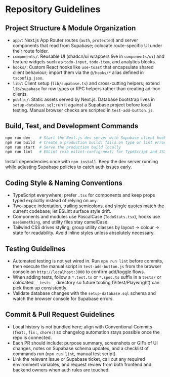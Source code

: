 # Repository Guidelines

## Project Structure & Module Organization
- `app/`: Next.js App Router routes (`auth`, `protected`) and server components that read from Supabase; colocate route-specific UI under their route folder.
- `components/`: Reusable UI (shadcn/ui wrappers live in `components/ui`) and feature widgets such as `todo-input`, `todo-item`, and analytics blocks.
- `hooks/`: Custom React hooks like `use-toast` that encapsulate shared client behaviour; import them via the `@/hooks/*` alias defined in `tsconfig.json`.
- `lib/`: Client setup (`lib/supabase.ts`) and cross-cutting helpers; extend `lib/supabase` for row types or RPC helpers rather than creating ad-hoc clients.
- `public/`: Static assets served by Next.js. Database bootstrap lives in `setup-database.sql`; run it against a Supabase project before local testing. Manual browser checks are scripted in `test-add-button.js`.

## Build, Test, and Development Commands
```bash
npm run dev    # Start the Next.js dev server with Supabase client hooks
npm run build  # Create a production build; fails on type or lint errors
npm run start  # Serve the production build locally
npm run lint   # ESLint (via eslint-config-next) for TypeScript and JSX
```
Install dependencies once with `npm install`. Keep the dev server running while adjusting Supabase policies to catch auth issues early.

## Coding Style & Naming Conventions
- TypeScript everywhere; prefer `.tsx` for components and keep props typed explicitly instead of relying on `any`.
- Two-space indentation, trailing semicolons, and single quotes match the current codebase; let ESLint surface style drift.
- Components and modules use PascalCase (`TodoStats.tsx`), hooks use `useSomething`, and utility files stay camelCase.
- Tailwind CSS drives styling; group utility classes by layout → colour → state for readability. Avoid inline styles unless absolutely necessary.

## Testing Guidelines
- Automated testing is not yet wired in. Run `npm run lint` before commits, then execute the manual script in `test-add-button.js` from the browser console on `http://localhost:3000` to confirm add/toggle flows.
- When adding tests, follow a `*.test.ts` or `*.spec.ts` suffix in a `tests/` or colocated `__tests__` directory so future tooling (Vitest/Playwright) can pick them up consistently.
- Validate database changes with the `setup-database.sql` schema and watch the browser console for Supabase errors.

## Commit & Pull Request Guidelines
- Local history is not bundled here; align with Conventional Commits (`feat:`, `fix:`, `chore:`) so changelog automation stays possible once the repo is connected.
- Each PR should include: purpose summary, screenshots or GIFs of UI changes, notes on Supabase schema updates, and a checklist of commands run (`npm run lint`, manual test script).
- Link the relevant issue or Supabase ticket, call out any required environment variables, and request review from both frontend and backend owners when auth rules are touched.
